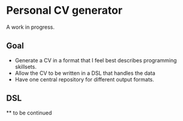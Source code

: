 # Personal CV generator

A work in progress.

## Goal

 * Generate a CV in a format that I feel best describes programming skillsets.
 * Allow the CV to be written in a DSL that handles the data
 * Have one central repository for different output formats.

## DSL

** to be continued



